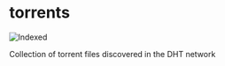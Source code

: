 torrents 
========
![Indexed](https://img.shields.io/badge/indexed-106586-blue)

Collection of torrent files discovered in the DHT network
